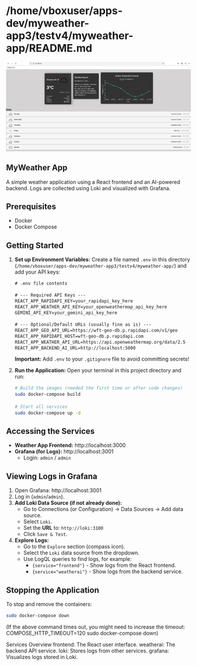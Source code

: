 # /home/vboxuser/apps-dev/myweather-app3/testv4/myweather-app/README.md

![MyWeather App Screenshot](./assets/ottawacityweather.png)

## MyWeather App

A simple weather application using a React frontend and an AI-powered backend. Logs are collected using Loki and visualized with Grafana.

## Prerequisites

*   Docker
*   Docker Compose

## Getting Started

1.  **Set up Environment Variables:**
    Create a file named `.env` in this directory (`/home/vboxuser/apps-dev/myweather-app3/testv4/myweather-app/`) and add your API keys:

    ```plaintext
    # .env file contents

    # --- Required API Keys ---
    REACT_APP_RAPIDAPI_KEY=your_rapidapi_key_here
    REACT_APP_WEATHER_API_KEY=your_openweathermap_api_key_here
    GEMINI_API_KEY=your_gemini_api_key_here

    # --- Optional/Default URLs (usually fine as is) ---
    REACT_APP_GEO_API_URL=https://wft-geo-db.p.rapidapi.com/v1/geo
    REACT_APP_RAPIDAPI_HOST=wft-geo-db.p.rapidapi.com
    REACT_APP_WEATHER_API_URL=https://api.openweathermap.org/data/2.5
    REACT_APP_BACKEND_AI_URL=http://localhost:5000
    ```
    **Important:** Add `.env` to your `.gitignore` file to avoid committing secrets!

2.  **Run the Application:**
    Open your terminal in this project directory and run:

    ```bash
    # Build the images (needed the first time or after code changes)
    sudo docker-compose build

    # Start all services
    sudo docker-compose up -d
    ```

## Accessing the Services

*   **Weather App Frontend:** http://localhost:3000
*   **Grafana (for Logs):** http://localhost:3001
    *   Login: `admin` / `admin`

## Viewing Logs in Grafana

1.  Open Grafana: http://localhost:3001
2.  Log in (`admin`/`admin`).
3.  **Add Loki Data Source (if not already done):**
    *   Go to Connections (or Configuration) -> Data Sources -> Add data source.
    *   Select `Loki`.
    *   Set the **URL** to: `http://loki:3100`
    *   Click `Save & Test`.
4.  **Explore Logs:**
    *   Go to the `Explore` section (compass icon).
    *   Select the `Loki` data source from the dropdown.
    *   Use LogQL queries to find logs, for example:
        *   `{service="frontend"}` - Show logs from the React frontend.
        *   `{service="weatherai"}` - Show logs from the backend service.

## Stopping the Application

To stop and remove the containers:

```bash
sudo docker-compose down
```
(If the above command times out, you might need to increase the timeout: COMPOSE_HTTP_TIMEOUT=120 sudo docker-compose down)

Services Overview
frontend: The React user interface.
weatherai: The backend API service.
loki: Stores logs from other services.
grafana: Visualizes logs stored in Loki.